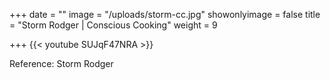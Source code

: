 +++
date = ""
image = "/uploads/storm-cc.jpg"
showonlyimage = false
title = "Storm Rodger | Conscious Cooking"
weight = 9

+++
{{< youtube SUJqF47NRA >}}

Reference: Storm Rodger